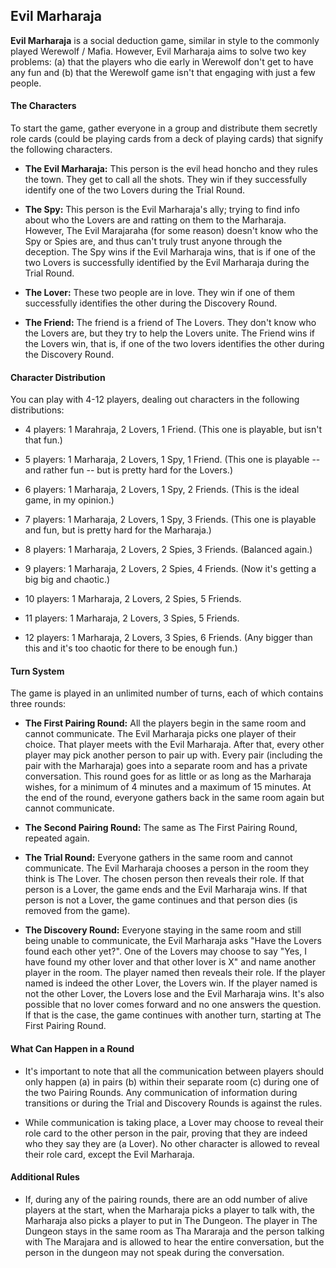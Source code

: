 ## Evil Marharaja

**Evil Marharaja** is a social deduction game, similar in style to the commonly played Werewolf / Mafia.  However, Evil Marharaja aims to solve two key problems: (a) that the players who die early in Werewolf don't get to have any fun and (b) that the Werewolf game isn't that engaging with just a few people.

#### The Characters

To start the game, gather everyone in a group and distribute them secretly role cards (could be playing cards from a deck of playing cards) that signify the following characters.

* **The Evil Marharaja:** This person is the evil head honcho and they rules the town.  They get to call all the shots.  They win if they successfully identify one of the two Lovers during the Trial Round.

* **The Spy:** This person is the Evil Marharaja's ally; trying to find info about who the Lovers are and ratting on them to the Marharaja.  However, The Evil Marajaraha (for some reason) doesn't know who the Spy or Spies are, and thus can't truly trust anyone through the deception.  The Spy wins if the Evil Marharaja wins, that is if one of the two Lovers is successfully identified by the Evil Marharaja during the Trial Round.

* **The Lover:** These two people are in love.  They win if one of them successfully identifies the other during the Discovery Round.

* **The Friend:** The friend is a friend of The Lovers.  They don't know who the Lovers are, but they try to help the Lovers unite.  The Friend wins if the Lovers win, that is, if one of the two lovers identifies the other during the Discovery Round. 


#### Character Distribution

You can play with 4-12 players, dealing out characters in the following distributions:

* 4 players: 1 Marahraja, 2 Lovers, 1 Friend.  (This one is playable, but isn't that fun.)

* 5 players: 1 Marharaja, 2 Lovers, 1 Spy, 1 Friend.  (This one is playable -- and rather fun -- but is pretty hard for the Lovers.)

* 6 players: 1 Marharaja, 2 Lovers, 1 Spy, 2 Friends.  (This is the ideal game, in my opinion.)

* 7 players: 1 Marharaja, 2 Lovers, 1 Spy, 3 Friends.  (This one is playable and fun, but is pretty hard for the Marharaja.)

* 8 players: 1 Marharaja, 2 Lovers, 2 Spies, 3 Friends.  (Balanced again.)

* 9 players: 1 Marharaja, 2 Lovers, 2 Spies, 4 Friends.  (Now it's getting a big big and chaotic.)

* 10 players: 1 Marharaja, 2 Lovers, 2 Spies, 5 Friends.

* 11 players: 1 Marharaja, 2 Lovers, 3 Spies, 5 Friends.

* 12 players: 1 Marharaja, 2 Lovers, 3 Spies, 6 Friends.  (Any bigger than this and it's too chaotic for there to be enough fun.)


#### Turn System

The game is played in an unlimited number of turns, each of which contains three rounds:

* **The First Pairing Round:** All the players begin in the same room and cannot communicate.  The Evil Marharaja picks one player of their choice.  That player meets with the Evil Marharaja.  After that, every other player may pick another person to pair up with.  Every pair (including the pair with the Marharaja) goes into a separate room and has a private conversation.  This round goes for as little or as long as the Marharaja wishes, for a minimum of 4 minutes and a maximum of 15 minutes.  At the end of the round, everyone gathers back in the same room again but cannot communicate.

* **The Second Pairing Round:**  The same as The First Pairing Round, repeated again.

* **The Trial Round:** Everyone gathers in the same room and cannot communicate.  The Evil Marharaja chooses a person in the room they think is The Lover.  The chosen person then reveals their role.  If that person is a Lover, the game ends and the Evil Marharaja wins.  If that person is not a Lover, the game continues and that person dies (is removed from the game).

* **The Discovery Round:** Everyone staying in the same room and still being unable to communicate, the Evil Marharaja asks "Have the Lovers found each other yet?".  One of the Lovers may choose to say "Yes, I have found my other lover and that other lover is X" and name another player in the room.  The player named then reveals their role.  If the player named is indeed the other Lover, the Lovers win.  If the player named is not the other Lover, the Lovers lose and the Evil Marharaja wins.  It's also possible that no lover comes forward and no one answers the question.  If that is the case, the game continues with another turn, starting at The First Pairing Round.


#### What Can Happen in a Round

* It's important to note that all the communication between players should only happen (a) in pairs (b) within their separate room (c) during one of the two Pairing Rounds.  Any communication of information during transitions or during the Trial and Discovery Rounds is against the rules.

* While communication is taking place, a Lover may choose to reveal their role card to the other person in the pair, proving that they are indeed who they say they are (a Lover).  No other character is allowed to reveal their role card, except the Evil Marharaja.


#### Additional Rules

* If, during any of the pairing rounds, there are an odd number of alive players at the start, when the Marharaja picks a player to talk with, the Marharaja also picks a player to put in The Dungeon.  The player in The Dungeon stays in the same room as Tha Mararaja and the person talking with The Marajara and is allowed to hear the entire conversation, but the person in the dungeon may not speak during the conversation.

